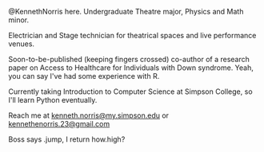 @KennethNorris here. Undergraduate Theatre major, Physics and Math minor.

Electrician and Stage technician for theatrical spaces and live performance venues.

Soon-to-be-published (keeping fingers crossed) co-author of a research paper on Access to Healthcare for Individuals with Down syndrome. Yeah, you can say I've had some experience with R.

Currently taking Introduction to Computer Science at Simpson College, so I'll learn Python eventually.

Reach me at kenneth.norris@my.simpson.edu or kennethenorris.23@gmail.com

Boss says .jump, I return how.high?
